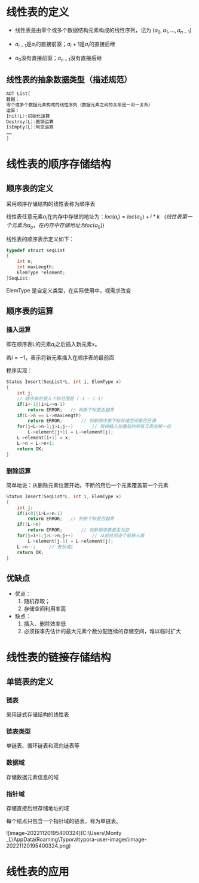 # 线性表的定义

* 线性表是由零个或多个数据结构元素构成的线性序列，记为 $(a_0,a_1,...,a_{n-1})$

* $a_{i-1}$是$a_i$的直接前驱；$a_i+1$是$a_i$的直接后继
* $a_0$没有直接前驱；$a_{n-1}$没有直接后继

## 线性表的抽象数据类型（描述规范）

```c
ADT List{
数据：
零个或多个数据元素构成的线性序列（数据元素之间的关系是一对一关系）
运算：
Init(L):初始化运算
Destroy(L):撤销运算
IsEmpty(L):判空运算
……
}
```



# 线性表的顺序存储结构

## 顺序表的定义

采用顺序存储结构的线性表称为顺序表

线性表任意元素$a_i$在内存中存储的地址为：$loc(a_i)=loc(a_0)+i*k~~~(线性表第一个元素为a_o，在内存中存储地址为loc(a_0))$

线性表的顺序表示定义如下：

```c
typedef struct seqList
{
	int n;
	int maxLength;
	ElemType *element;
}SeqList;
```

ElemType 是自定义类型，在实际使用中，视需求改变

## 顺序表的运算

### 插入运算

即在顺序表L的元素$a_i$之后插入新元素x。

若$i=-1$，表示将新元素插入在顺序表的最前面

程序实现：

```c
Status Insert(SeqList*L, int i, ElemType x)
{
    int j;
    // 顺序表的插入下标范围是 (-1 ~ i-1)
    if(i<-1||i>L=>n-1)
        return ERROR;	// 判断下标是否越界
    if(L->n == L->maxLength)
        return ERROR;		// 判断顺序表下标存储空间是否已满
    for(j=L->n-1;j>i;j--)		// 将待插入位置后的所有元素后移一位
        L->element[j+1] = L->element[j];
    L->element[i+1] = x;
    L->n = L->n+1;
    return OK;
}
```

### 删除运算

简单地说：从删除元素位置开始，不断的用后一个元素覆盖前一个元素

```c
Status Insert(SeqList*L, int i, ElemType x)
{
    int j;
    if(i<0||i>L=>n-1)
        return ERROR;	// 判断下标是否越界
    if(!L->n)
        return ERROR;		// 判断顺序表是否为空
    for(j=i+1;j>L->n;j++)		// 从前往后逐个前移元素
        L->element[j-1] = L->element[j];
    L->n--;		// 表长减1
    return OK;
}
```



## 优缺点

* 优点：
  1. 随机存取；
  2. 存储空间利用率高
* 缺点：
  1. 插入、删除效率低
  2. 必须按事先估计的最大元素个数分配连续的存储空间，难以临时扩大

# 线性表的链接存储结构

## 单链表的定义

### 链表

采用链式存储结构的线性表

### 链表类型

单链表、循环链表和双向链表等

### 数据域

存储数据元素信息的域

### 指针域

存储直接后继存储地址的域

每个结点只包含一个指针域的链表，称为单链表。

![image-20221120195400324](C:\Users\Monty _L\AppData\Roaming\Typora\typora-user-images\image-20221120195400324.png)



# 线性表的应用

